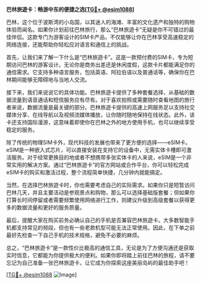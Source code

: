 **巴林旅遊卡：畅游中东的便捷之选[[TG💪+ @esim1088](https://t.me/s/esim1088)]**

巴林，这个位于波斯湾的小岛国，以其迷人的海滩、丰富的文化遗产和独特的购物体验而闻名。如果你计划前往巴林旅行，那么“巴林旅遊卡”无疑是你不可错过的最佳伴侣。这款专门为游客设计的SIM卡产品，不仅能够让你在巴林享受高速稳定的网络连接，还能帮助你轻松应对语言和通信上的挑战。

首先，让我们来了解一下什么是“巴林旅遊卡”。这是一款预付费的SIM卡，专为短期访问巴林的游客设计。无论你是商务出差还是休闲度假，这款卡片都能满足你的通信需求。它支持多种语言服务，包括英语、阿拉伯语以及普通话等，确保你在巴林期间能够无障碍地与当地人交流。

接下来，我们来说说它的具体功能。巴林旅遊卡提供了多种套餐选择，从基础的数据流量到语音通话和短信服务应有尽有。对于喜欢拍照或需要随时查看地图的旅行者来说，数据流量是最关键的部分。巴林旅遊卡提供的高速上网服务足以支持社交媒体分享、在线导航以及视频流媒体播放，让你随时随地保持在线状态。此外，该卡还支持国际漫游，这意味着即使你在巴林之外的地方使用手机，也可以继续享受稳定的服务。

除了传统的物理SIM卡外，现代科技的发展也带来了更方便的选择——eSIM卡。eSIM是一种嵌入式芯片，可以直接安装在支持它的设备中，无需实体卡槽即可激活服务。对于经常更换目的地或者不想携带多张实体卡的人来说，eSIM是一个非常实用的解决方案。通过“巴林旅遊卡”的官方网站或合作平台，你可以轻松完成eSIM卡的购买和激活过程，整个流程简单快捷，几分钟内就能搞定。

当然，在选择巴林旅遊卡时，你也需要考虑自己的实际需求。如果你只是短暂访问巴林几天，并且主要活动是参观景点和购物，那么可以选择基础版套餐；但如果你打算长时间停留或者需要频繁使用网络进行工作，则建议升级到高级套餐以获得更多的数据流量和更好的服务质量。

最后，提醒大家在购买前务必确认自己的手机是否兼容巴林旅遊卡。大多数智能手机都支持常见的频段，但也有一些老款机型可能无法正常使用。因此，在下单之前最好先检查一下自己手机的技术规格，避免不必要的麻烦。

总之，“巴林旅遊卡”是一款性价比极高的通信工具，无论是为了方便沟通还是获取实时信息，它都能为你提供极大的便利。如果你即将踏上前往巴林的旅程，请不要忘记为自己准备一张巴林旅遊卡，让它成为你探索这座美丽岛屿的最佳助手吧！

[[TG💪+ @esim1088](https://t.me/s/esim1088) ![Image](https://i.postimg.cc/4NQfJmqS/Snipaste-2025-05-13-00-14-12.png)]